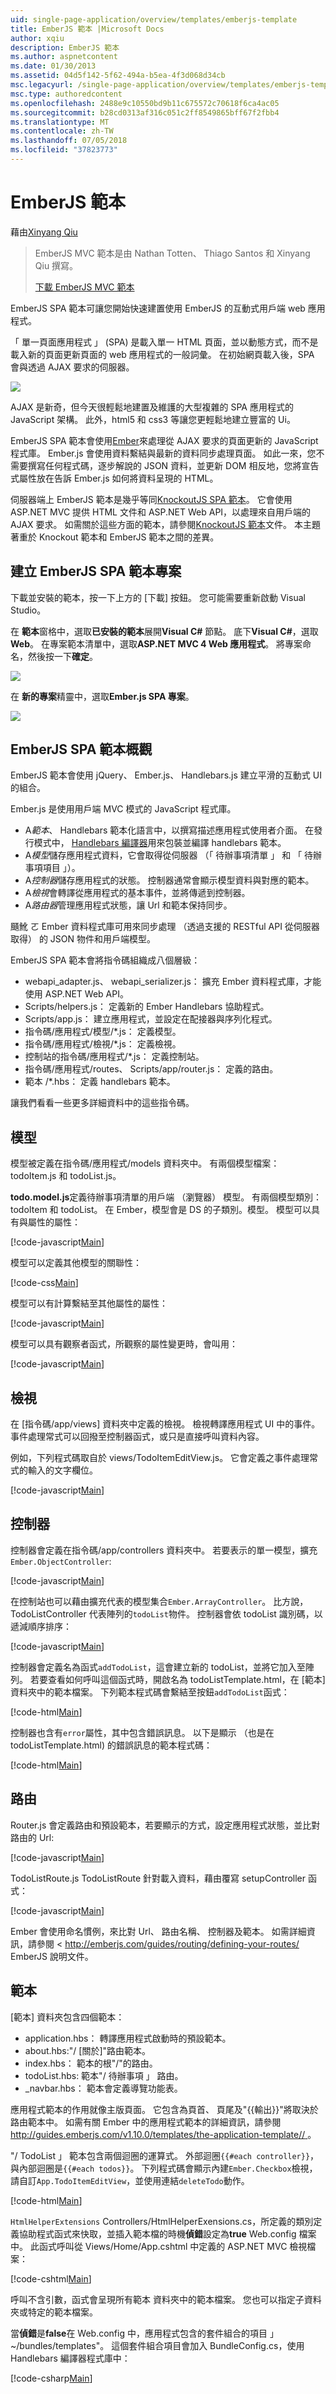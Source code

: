 ```yaml
---
uid: single-page-application/overview/templates/emberjs-template
title: EmberJS 範本 |Microsoft Docs
author: xqiu
description: EmberJS 範本
ms.author: aspnetcontent
ms.date: 01/30/2013
ms.assetid: 04d5f142-5f62-494a-b5ea-4f3d068d34cb
msc.legacyurl: /single-page-application/overview/templates/emberjs-template
msc.type: authoredcontent
ms.openlocfilehash: 2488e9c10550bd9b11c675572c70618f6ca4ac05
ms.sourcegitcommit: b28cd0313af316c051c2ff8549865bff67f2fbb4
ms.translationtype: MT
ms.contentlocale: zh-TW
ms.lasthandoff: 07/05/2018
ms.locfileid: "37823773"
---
```

<a name="emberjs-template"></a>EmberJS 範本
====================
藉由[Xinyang Qiu](https://github.com/xqiu)

> EmberJS MVC 範本是由 Nathan Totten、 Thiago Santos 和 Xinyang Qiu 撰寫。
> 
> [下載 EmberJS MVC 範本](https://go.microsoft.com/fwlink/?LinkId=282647)


EmberJS SPA 範本可讓您開始快速建置使用 EmberJS 的互動式用戶端 web 應用程式。

「 單一頁面應用程式 」 (SPA) 是載入單一 HTML 頁面，並以動態方式，而不是載入新的頁面更新頁面的 web 應用程式的一般詞彙。 在初始網頁載入後，SPA 會與透過 AJAX 要求的伺服器。

![](emberjs-template/_static/image1.png)

AJAX 是新奇，但今天很輕鬆地建置及維護的大型複雜的 SPA 應用程式的 JavaScript 架構。 此外，html5 和 css3 等讓您更輕鬆地建立豐富的 Ui。

EmberJS SPA 範本會使用[Ember](http://emberjs.com/)來處理從 AJAX 要求的頁面更新的 JavaScript 程式庫。 Ember.js 會使用資料繫結與最新的資料同步處理頁面。 如此一來，您不需要撰寫任何程式碼，逐步解說的 JSON 資料，並更新 DOM 相反地，您將宣告式屬性放在告訴 Ember.js 如何將資料呈現的 HTML。

伺服器端上 EmberJS 範本是幾乎等同[KnockoutJS SPA 範本](../introduction/knockoutjs-template.md)。 它會使用 ASP.NET MVC 提供 HTML 文件和 ASP.NET Web API，以處理來自用戶端的 AJAX 要求。 如需關於這些方面的範本，請參閱[KnockoutJS 範本](../introduction/knockoutjs-template.md)文件。 本主題著重於 Knockout 範本和 EmberJS 範本之間的差異。

## <a name="create-an-emberjs-spa-template-project"></a>建立 EmberJS SPA 範本專案

下載並安裝的範本，按一下上方的 [下載] 按鈕。 您可能需要重新啟動 Visual Studio。

在 **範本**窗格中，選取**已安裝的範本**展開**Visual C#** 節點。 底下**Visual C#**，選取**Web**。 在專案範本清單中，選取**ASP.NET MVC 4 Web 應用程式**。 將專案命名，然後按一下**確定**。

![](emberjs-template/_static/image2.png)

在 **新的專案**精靈中，選取**Ember.js SPA 專案**。

![](emberjs-template/_static/image4.png)

## <a name="emberjs-spa-template-overview"></a>EmberJS SPA 範本概觀

EmberJS 範本會使用 jQuery、 Ember.js、 Handlebars.js 建立平滑的互動式 UI 的組合。

Ember.js 是使用用戶端 MVC 模式的 JavaScript 程式庫。

- A*範本*、 Handlebars 範本化語言中，以撰寫描述應用程式使用者介面。 在發行模式中， [Handlebars 編譯器](https://github.com/Myslik/csharp-ember-handlebars)用來包裝並編譯 handlebars 範本。
- A*模型*儲存應用程式資料，它會取得從伺服器 （「 待辦事項清單 」 和 「 待辦事項項目 」）。
- A*控制器*儲存應用程式的狀態。 控制器通常會顯示模型資料與對應的範本。
- A*檢視*會轉譯從應用程式的基本事件，並將傳遞到控制器。
- A*路由器*管理應用程式狀態，讓 Url 和範本保持同步。

颾魤 ㄛ Ember 資料程式庫可用來同步處理 （透過支援的 RESTful API 從伺服器取得） 的 JSON 物件和用戶端模型。

EmberJS SPA 範本會將指令碼組織成八個層級：

- webapi\_adapter.js、 webapi\_serializer.js： 擴充 Ember 資料程式庫，才能使用 ASP.NET Web API。
- Scripts/helpers.js： 定義新的 Ember Handlebars 協助程式。
- Scripts/app.js： 建立應用程式，並設定在配接器與序列化程式。
- 指令碼/應用程式/模型/\*.js： 定義模型。
- 指令碼/應用程式/檢視/\*.js： 定義檢視。
- 控制站的指令碼/應用程式/\*.js： 定義控制站。
- 指令碼/應用程式/routes、 Scripts/app/router.js： 定義的路由。
- 範本 /\*.hbs： 定義 handlebars 範本。

讓我們看看一些更多詳細資料中的這些指令碼。

## <a name="models"></a>模型

模型被定義在指令碼/應用程式/models 資料夾中。 有兩個模型檔案： todoItem.js 和 todoList.js。

**todo.model.js**定義待辦事項清單的用戶端 （瀏覽器） 模型。 有兩個模型類別： todoItem 和 todoList。 在 Ember，模型會是 DS 的子類別。模型。 模型可以具有與屬性的屬性：

[!code-javascript[Main](emberjs-template/samples/sample1.js)]

模型可以定義其他模型的關聯性：

[!code-css[Main](emberjs-template/samples/sample2.css)]

模型可以有計算繫結至其他屬性的屬性：

[!code-javascript[Main](emberjs-template/samples/sample3.js)]

模型可以具有觀察者函式，所觀察的屬性變更時，會叫用：

[!code-javascript[Main](emberjs-template/samples/sample4.js)]

## <a name="views"></a>檢視

在 [指令碼/app/views] 資料夾中定義的檢視。 檢視轉譯應用程式 UI 中的事件。 事件處理常式可以回撥至控制器函式，或只是直接呼叫資料內容。

例如，下列程式碼取自於 views/TodoItemEditView.js。 它會定義之事件處理常式的輸入的文字欄位。

[!code-javascript[Main](emberjs-template/samples/sample5.js)]

## <a name="controller"></a>控制器

控制器會定義在指令碼/app/controllers 資料夾中。 若要表示的單一模型，擴充`Ember.ObjectController`:

[!code-javascript[Main](emberjs-template/samples/sample6.js)]

在控制站也可以藉由擴充代表的模型集合`Ember.ArrayController`。 比方說，TodoListController 代表陣列的`todoList`物件。 控制器會依 todoList 識別碼，以遞減順序排序：

[!code-javascript[Main](emberjs-template/samples/sample7.js)]

控制器會定義名為函式`addTodoList`，這會建立新的 todoList，並將它加入至陣列。 若要查看如何呼叫這個函式時，開啟名為 todoListTemplate.html，在 [範本] 資料夾中的範本檔案。 下列範本程式碼會繫結至按鈕`addTodoList`函式：

[!code-html[Main](emberjs-template/samples/sample8.html)]

控制器也含有`error`屬性，其中包含錯誤訊息。 以下是顯示 （也是在 todoListTemplate.html) 的錯誤訊息的範本程式碼：

[!code-html[Main](emberjs-template/samples/sample9.html)]

## <a name="routes"></a>路由

Router.js 會定義路由和預設範本，若要顯示的方式，設定應用程式狀態，並比對路由的 Url:

[!code-javascript[Main](emberjs-template/samples/sample10.js)]

TodoListRoute.js TodoListRoute 針對載入資料，藉由覆寫 setupController 函式：

[!code-javascript[Main](emberjs-template/samples/sample11.js)]

Ember 會使用命名慣例，來比對 Url、 路由名稱、 控制器及範本。 如需詳細資訊，請參閱 < [ http://emberjs.com/guides/routing/defining-your-routes/ ](http://emberjs.com/guides/routing/defining-your-routes/) EmberJS 說明文件。

## <a name="templates"></a>範本

[範本] 資料夾包含四個範本：

- application.hbs： 轉譯應用程式啟動時的預設範本。
- about.hbs:"/ [關於]"路由範本。
- index.hbs： 範本的根"/"的路由。
- todoList.hbs: 範本"/ 待辦事項 」 路由。
- \_navbar.hbs： 範本會定義導覽功能表。

應用程式範本的作用就像主版頁面。 它包含為頁首、 頁尾及"{{輸出}}"將取決於路由範本中。 如需有關 Ember 中的應用程式範本的詳細資訊，請參閱[ http://guides.emberjs.com/v1.10.0/templates/the-application-template// ](http://guides.emberjs.com/v1.10.0/templates/the-application-template/)。

"/ TodoList 」 範本包含兩個迴圈的運算式。 外部迴圈`{{#each controller}}`，與內部迴圈是`{{#each todos}}`。 下列程式碼會顯示內建`Ember.Checkbox`檢視，請自訂`App.TodoItemEditView`，並使用連結`deleteTodo`動作。

[!code-html[Main](emberjs-template/samples/sample12.html)]

`HtmlHelperExtensions` Controllers/HtmlHelperExensions.cs，所定義的類別定義協助程式函式來快取，並插入範本檔的時機**偵錯**設定為**true** Web.config 檔案中。 此函式呼叫從 Views/Home/App.cshtml 中定義的 ASP.NET MVC 檢視檔案：

[!code-cshtml[Main](emberjs-template/samples/sample13.cshtml)]

呼叫不含引數，函式會呈現所有範本 資料夾中的範本檔案。 您也可以指定子資料夾或特定的範本檔案。

當**偵錯**是**false**在 Web.config 中，應用程式包含的套件組合的項目 」 ~/bundles/templates"。 這個套件組合項目會加入 BundleConfig.cs，使用 Handlebars 編譯器程式庫中：

[!code-csharp[Main](emberjs-template/samples/sample14.cs)]
